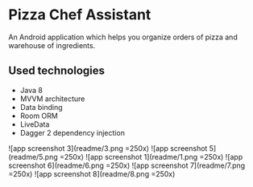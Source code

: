 

# Pizza Chef Assistant

An Android application which helps you organize orders of pizza and warehouse of ingredients.

## Used technologies
* Java 8
* MVVM architecture
* Data binding
* Room ORM
* LiveData
* Dagger 2 dependency injection

![app screenshot 3](readme/3.png =250x)
![app screenshot 5](readme/5.png =250x)
![app screenshot 1](readme/1.png =250x)
![app screenshot 6](readme/6.png =250x)
![app screenshot 7](readme/7.png =250x)
![app screenshot 8](readme/8.png =250x)
